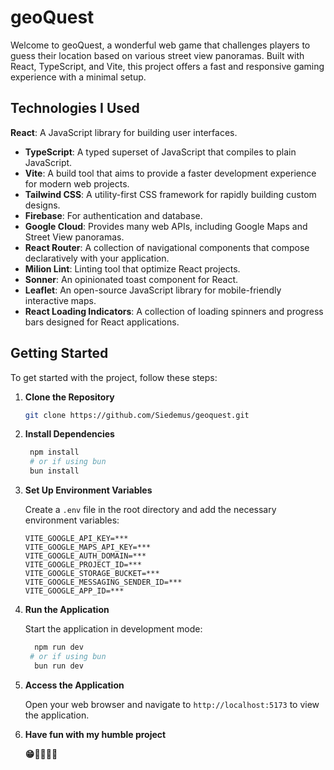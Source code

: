 # geoQuest

Welcome to geoQuest, a wonderful web game that challenges players to guess their location based on various street view panoramas. Built with React, TypeScript, and Vite, this project offers a fast and responsive gaming experience with a minimal setup.

## Technologies I Used

**React**: A JavaScript library for building user interfaces.

- **TypeScript**: A typed superset of JavaScript that compiles to plain JavaScript.
- **Vite**: A build tool that aims to provide a faster development experience for modern web projects.
- **Tailwind CSS**: A utility-first CSS framework for rapidly building custom designs.
- **Firebase**: For authentication and database.
- **Google Cloud**: Provides many web APIs, including Google Maps and Street View panoramas.
- **React Router**: A collection of navigational components that compose declaratively with your application.
- **Milion Lint**: Linting tool that optimize React projects.
- **Sonner**: An opinionated toast component for React.
- **Leaflet**: An open-source JavaScript library for mobile-friendly interactive maps.
- **React Loading Indicators**: A collection of loading spinners and progress bars designed for React applications.

## Getting Started

To get started with the project, follow these steps:

1. **Clone the Repository**

   ```sh
   git clone https://github.com/Siedemus/geoquest.git
   ```

2. **Install Dependencies**

   ```sh
    npm install
    # or if using bun
    bun install
   ```

3. **Set Up Environment Variables**

   Create a `.env` file in the root directory and add the necessary environment variables:

   ```plaintext
   VITE_GOOGLE_API_KEY=***
   VITE_GOOGLE_MAPS_API_KEY=***
   VITE_GOOGLE_AUTH_DOMAIN=***
   VITE_GOOGLE_PROJECT_ID=***
   VITE_GOOGLE_STORAGE_BUCKET=***
   VITE_GOOGLE_MESSAGING_SENDER_ID=***
   VITE_GOOGLE_APP_ID=***
   ```

4. **Run the Application**

   Start the application in development mode:

   ```sh
     npm run dev
    # or if using bun
     bun run dev
   ```

5. **Access the Application**

   Open your web browser and navigate to `http://localhost:5173` to view the application.

6. **Have fun with my humble project**

   **😁🍷🥳🎊🎉**
